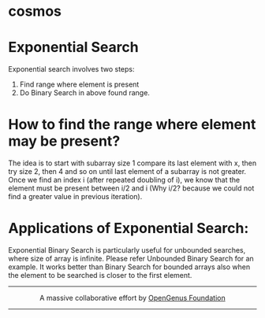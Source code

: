 # cosmos

# Exponential Search

Exponential search involves two steps:

1) Find range where element is present
2) Do Binary Search in above found range.

# How to find the range where element may be present?
The idea is to start with subarray size 1 compare its last element with x, then try size 2, then 4 and so on until last element of a subarray is not greater.
Once we find an index i (after repeated doubling of i), we know that the element must be present between i/2 and i (Why i/2? because we could not find a greater value in previous iteration).

# Applications of Exponential Search:

Exponential Binary Search is particularly useful for unbounded searches, where size of array is infinite. Please refer Unbounded Binary Search for an example.
It works better than Binary Search for bounded arrays also when the element to be searched is closer to the first element.

---

<p align="center">
	A massive collaborative effort by <a href="https://github.com/OpenGenus/cosmos">OpenGenus Foundation</a> 
</p>

---
